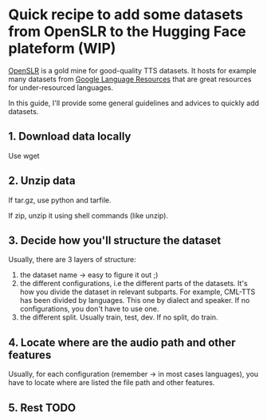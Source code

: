 # Quick recipe to add some datasets from OpenSLR to the Hugging Face plateform (WIP)

[OpenSLR](https://www.openslr.org/resources.php) is a gold mine for good-quality TTS datasets. It hosts for example many datasets from [Google Language Resources](https://github.com/google/language-resources) that are great resources for under-resourced languages.

In this guide, I'll provide some general guidelines and advices to quickly add datasets.

## 1. Download data locally
Use wget

## 2. Unzip data

If tar.gz, use python and tarfile.

If zip, unzip it using shell commands (like unzip).

## 3. Decide how you'll structure the dataset

Usually, there are 3 layers of structure:
1. the dataset name -> easy to figure it out ;)
2. the different configurations, i.e the different parts of the datasets. It's how you divide the dataset in relevant subparts. For example, CML-TTS has been divided by languages. This one by dialect and speaker. If no configurations, you don't have to use one.
3. the different split. Usually train, test, dev. If no split, do train.

## 4. Locate where are the audio path and other features

Usually, for each configuration (remember -> in most cases languages), you have to locate where are listed the file path and other features.

## 5. Rest TODO
